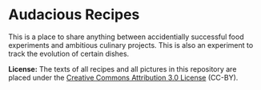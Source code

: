 Audacious Recipes
=================

This is a place to share anything between accidentially successful food experiments and ambitious culinary projects. This is also an experiment to track the evolution of certain dishes.

**License:**
The texts of all recipes and all pictures in this repository are placed under the [Creative Commons Attribution 3.0 License](http://creativecommons.org/licenses/by/3.0/) (CC-BY).